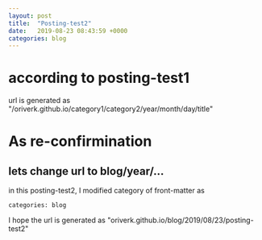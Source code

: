 ```yaml
---
layout: post
title:  "Posting-test2"
date:   2019-08-23 08:43:59 +0000
categories: blog
---
```


# according to posting-test1
url is generated as "/oriverk.github.io/category1/category2/year/month/day/title"

# As re-confirmination 
## lets change url to blog/year/...

in this posting-test2,
I modified category of front-matter as

```
categories: blog
```

I hope the url is generated as "oriverk.github.io/blog/2019/08/23/posting-test2"


